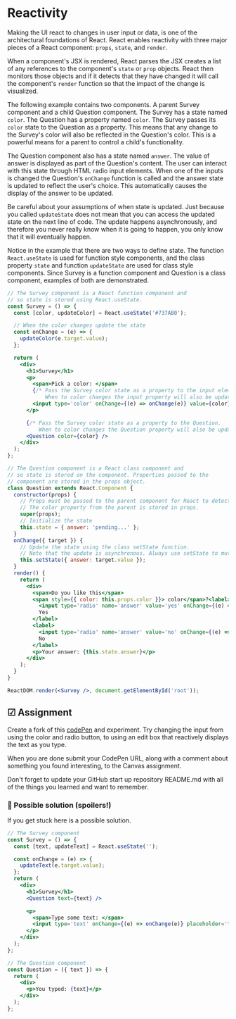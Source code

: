 # Reactivity

Making the UI react to changes in user input or data, is one of the architectural foundations of React. React enables reactivity with three major pieces of a React component: `props`, `state`, and `render`.

When a component's JSX is rendered, React parses the JSX creates a list of any references to the component's `state` or `prop` objects. React then monitors those objects and if it detects that they have changed it will call the component's `render` function so that the impact of the change is visualized.

The following example contains two components. A parent Survey component and a child Question component. The Survey has a state named `color`. The Question has a property named `color`. The Survey passes its `color` state to the Question as a property. This means that any change to the Survey's color will also be reflected in the Question's color. This is a powerful means for a parent to control a child's functionality.

The Question component also has a state named `answer`. The value of answer is displayed as part of the Question's content. The user can interact with this state through HTML radio input elements. When one of the inputs is changed the Question's `onChange` function is called and the answer state is updated to reflect the user's choice. This automatically causes the display of the answer to be updated.

Be careful about your assumptions of when state is updated. Just because you called `updateState` does not mean that you can access the updated state on the next line of code. The update happens asynchronously, and therefore you never really know when it is going to happen, you only know that it will eventually happen.

Notice in the example that there are two ways to define state. The function `React.useState` is used for function style components, and the class property `state` and function `updateState` are used for class style components. Since Survey is a function component and Question is a class component, examples of both are demonstrated.

```jsx
// The Survey component is a React function component and
// so state is stored using React.useState.
const Survey = () => {
  const [color, updateColor] = React.useState('#737AB0');

  // When the color changes update the state
  const onChange = (e) => {
    updateColor(e.target.value);
  };

  return (
    <div>
      <h1>Survey</h1>
      <p>
        <span>Pick a color: </span>
        {/* Pass the Survey color state as a property to the input element.
            When to color changes the input property will also be updated and rendered. */}
        <input type='color' onChange={(e) => onChange(e)} value={color} />
      </p>

      {/* Pass the Survey color state as a property to the Question.
          When to color changes the Question property will also be updated and rendered. */}
      <Question color={color} />
    </div>
  );
};

// The Question component is a React class component and
// so state is stored on the component. Properties passed to the
// component are stored in the props object.
class Question extends React.Component {
  constructor(props) {
    // Props must be passed to the parent component for React to detect changes.
    // The color property from the parent is stored in props.
    super(props);
    // Initialize the state
    this.state = { answer: 'pending...' };
  }
  onChange({ target }) {
    // Update the state using the class setState function.
    // Note that the update is asynchronous. Always use setState to mutate state.
    this.setState({ answer: target.value });
  }
  render() {
    return (
      <div>
        <span>Do you like this</span>
        <span style={{ color: this.props.color }}> color</span>?<label>
          <input type='radio' name='answer' value='yes' onChange={(e) => this.onChange(e)} />
          Yes
        </label>
        <label>
          <input type='radio' name='answer' value='no' onChange={(e) => this.onChange(e)} />
          No
        </label>
        <p>Your answer: {this.state.answer}</p>
      </div>
    );
  }
}

ReactDOM.render(<Survey />, document.getElementById('root'));
```

## ☑ Assignment

Create a fork of this [codePen](https://codepen.io/leesjensen/pen/NWzYzXE) and experiment. Try changing the input from using the color and radio button, to using an edit box that reactively displays the text as you type.

When you are done submit your CodePen URL, along with a comment about something you found interesting, to the Canvas assignment.

Don't forget to update your GitHub start up repository README.md with all of the things you learned and want to remember.

### 🧧 Possible solution (spoilers!)

If you get stuck here is a possible solution.

```jsx
// The Survey component
const Survey = () => {
  const [text, updateText] = React.useState('');

  const onChange = (e) => {
    updateText(e.target.value);
  };
  return (
    <div>
      <h1>Survey</h1>
      <Question text={text} />

      <p>
        <span>Type some text: </span>
        <input type='text' onChange={(e) => onChange(e)} placeholder='type here' />
      </p>
    </div>
  );
};

// The Question component
const Question = ({ text }) => {
  return (
    <div>
      <p>You typed: {text}</p>
    </div>
  );
};
```
